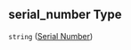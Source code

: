 ## serial_number Type

`string` ([Serial Number](iea43\_wra_data_model-properties-measurement-location-measurement-location-properties-measurement-point-measurement-point-properties-logger-measurement-configuration-logger-measurement-configuration-properties-serial-number.md))
